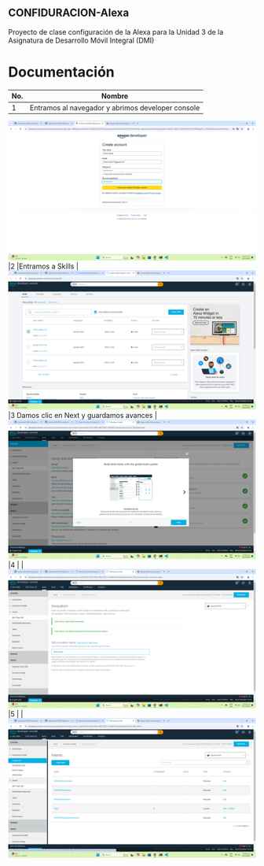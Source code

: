 ## CONFIDURACION-Alexa
Proyecto de clase configuración de la Alexa para la Unidad 3 de la Asignatura de Desarrollo Móvil Integral (DMI) 

# Documentación
|No.|Nombre | 
|-- |-- |
|1 |Entramos al navegador y abrimos developer console |
![alt text](<Captura de pantalla (1).png>)
|2 |Entramos a Skills |
![alt text](<Captura de pantalla (2).png>)
|3 Damos clic en Next y guardamos avances |
![alt text](<Captura de pantalla (3).png>)
|4 | |
![alt text](<Captura de pantalla (4).png>)
|5 | |
![alt text](<Captura de pantalla (5).png>)